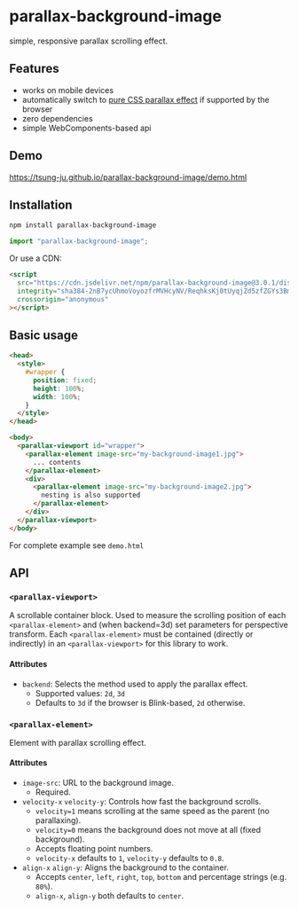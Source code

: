 # parallax-background-image

simple, responsive parallax scrolling effect.

## Features

- works on mobile devices
- automatically switch to [pure CSS parallax effect](https://keithclark.co.uk/articles/pure-css-parallax-websites/) if supported by the browser
- zero dependencies
- simple WebComponents-based api

## Demo

<https://tsung-ju.github.io/parallax-background-image/demo.html>

## Installation

```sh
npm install parallax-background-image
```

```js
import "parallax-background-image";
```

Or use a CDN:

<!-- begin-script-tag -->

```html
<script
  src="https://cdn.jsdelivr.net/npm/parallax-background-image@3.0.1/dist/parallax-background-image.js"
  integrity="sha384-2nB7ycUhmoVoyozfrMVHcyNV/ReqhksKj0tUyqjZd5zfZGYs3Bmv2WgpPVqIjWSp"
  crossorigin="anonymous"
></script>
```

<!-- end-script-tag -->

## Basic usage

```html
<head>
  <style>
    #wrapper {
      position: fixed;
      height: 100%;
      width: 100%;
    }
  </style>
</head>

<body>
  <parallax-viewport id="wrapper">
    <parallax-element image-src="my-background-image1.jpg">
      ... contents
    </parallax-element>
    <div>
      <parallax-element image-src="my-background-image2.jpg">
        nesting is also supported
      </parallax-element>
    </div>
  </parallax-viewport>
</body>
```

For complete example see `demo.html`

## API

### `<parallax-viewport>`

A scrollable container block. Used to measure the scrolling position of each `<parallax-element>` and (when backend=3d) set parameters for perspective transform. Each `<parallax-element>` must be contained (directly or indirectly) in an `<parallax-viewport>` for this library to work.

#### Attributes

- `backend`: Selects the method used to apply the parallax effect.
  - Supported values: `2d`, `3d`
  - Defaults to `3d` if the browser is Blink-based, `2d` otherwise.

### `<parallax-element>`

Element with parallax scrolling effect.

#### Attributes

- `image-src`: URL to the background image.
  - Required.
- `velocity-x` `velocity-y`: Controls how fast the background scrolls.
  - `velocity=1` means scrolling at the same speed as the parent (no parallaxing).
  - `velocity=0` means the background does not move at all (fixed background).
  - Accepts floating point numbers.
  - `velocity-x` defaults to `1`, `velocity-y` defaults to `0.8`.
- `align-x` `align-y`: Aligns the background to the container.
  - Accepts `center`, `left`, `right`, `top`, `bottom` and percentage strings (e.g. `80%`).
  - `align-x`, `align-y` both defaults to `center`.
